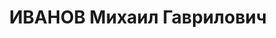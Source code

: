 ---
title: ИВАНОВ Михаил Гаврилович
description: "Род. в 1901, член ВКП(б) с 1920. Майор, начальник 2-го отделения 3-го\
  \ отдела штаба Киевского ВО \n  Приговор: ВК ВС СССР, 19.11.1937 – ВМН. Расстрелян\
  \ 1937"
---